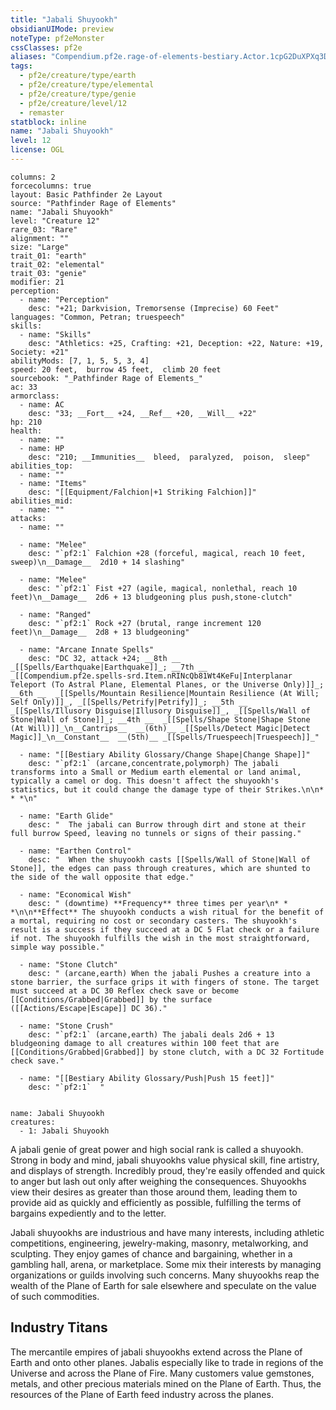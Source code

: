 ```yaml
---
title: "Jabali Shuyookh"
obsidianUIMode: preview
noteType: pf2eMonster
cssClasses: pf2e
aliases: "Compendium.pf2e.rage-of-elements-bestiary.Actor.1cpG2DuXPXq3DMBx" 
tags:
  - pf2e/creature/type/earth
  - pf2e/creature/type/elemental
  - pf2e/creature/type/genie
  - pf2e/creature/level/12
  - remaster
statblock: inline
name: "Jabali Shuyookh"
level: 12
license: OGL
---
```


```statblock
columns: 2
forcecolumns: true
layout: Basic Pathfinder 2e Layout
source: "Pathfinder Rage of Elements"
name: "Jabali Shuyookh"
level: "Creature 12"
rare_03: "Rare"
alignment: ""
size: "Large"
trait_01: "earth"
trait_02: "elemental"
trait_03: "genie"
modifier: 21
perception:
  - name: "Perception"
    desc: "+21; Darkvision, Tremorsense (Imprecise) 60 Feet"
languages: "Common, Petran; truespeech"
skills:
  - name: "Skills"
    desc: "Athletics: +25, Crafting: +21, Deception: +22, Nature: +19, Society: +21"
abilityMods: [7, 1, 5, 5, 3, 4]
speed: 20 feet,  burrow 45 feet,  climb 20 feet
sourcebook: "_Pathfinder Rage of Elements_"
ac: 33
armorclass:
  - name: AC
    desc: "33; __Fort__ +24, __Ref__ +20, __Will__ +22"
hp: 210
health:
  - name: ""
  - name: HP
    desc: "210; __Immunities__  bleed,  paralyzed,  poison,  sleep"
abilities_top:
  - name: ""
  - name: "Items"
    desc: "[[Equipment/Falchion|+1 Striking Falchion]]"
abilities_mid:
  - name: ""
attacks:
  - name: ""

  - name: "Melee"
    desc: "`pf2:1` Falchion +28 (forceful, magical, reach 10 feet, sweep)\n__Damage__  2d10 + 14 slashing"

  - name: "Melee"
    desc: "`pf2:1` Fist +27 (agile, magical, nonlethal, reach 10 feet)\n__Damage__  2d6 + 13 bludgeoning plus push,stone-clutch"

  - name: "Ranged"
    desc: "`pf2:1` Rock +27 (brutal, range increment 120 feet)\n__Damage__  2d8 + 13 bludgeoning"

  - name: "Arcane Innate Spells"
    desc: "DC 32, attack +24; __8th __  _[[Spells/Earthquake|Earthquake]]_; __7th __  _[[Compendium.pf2e.spells-srd.Item.nRINcQb81Wt4KeFu|Interplanar Teleport (To Astral Plane, Elemental Planes, or the Universe Only)]]_; __6th __  _[[Spells/Mountain Resilience|Mountain Resilience (At Will; Self Only)]]_, _[[Spells/Petrify|Petrify]]_; __5th __  _[[Spells/Illusory Disguise|Illusory Disguise]]_, _[[Spells/Wall of Stone|Wall of Stone]]_; __4th __  _[[Spells/Shape Stone|Shape Stone (At Will)]]_\n__Cantrips__  __(6th)__ _[[Spells/Detect Magic|Detect Magic]]_\n__Constant__  __(5th)__ _[[Spells/Truespeech|Truespeech]]_"

  - name: "[[Bestiary Ability Glossary/Change Shape|Change Shape]]"
    desc: "`pf2:1` (arcane,concentrate,polymorph) The jabali transforms into a Small or Medium earth elemental or land animal, typically a camel or dog. This doesn't affect the shuyookh's statistics, but it could change the damage type of their Strikes.\n\n* * *\n"

  - name: "Earth Glide"
    desc: "  The jabali can Burrow through dirt and stone at their full burrow Speed, leaving no tunnels or signs of their passing."

  - name: "Earthen Control"
    desc: "  When the shuyookh casts [[Spells/Wall of Stone|Wall of Stone]], the edges can pass through creatures, which are shunted to the side of the wall opposite that edge."

  - name: "Economical Wish"
    desc: " (downtime) **Frequency** three times per year\n* * *\n\n**Effect** The shuyookh conducts a wish ritual for the benefit of a mortal, requiring no cost or secondary casters. The shuyookh's result is a success if they succeed at a DC 5 Flat check or a failure if not. The shuyookh fulfills the wish in the most straightforward, simple way possible."

  - name: "Stone Clutch"
    desc: " (arcane,earth) When the jabali Pushes a creature into a stone barrier, the surface grips it with fingers of stone. The target must succeed at a DC 30 Reflex check save or become [[Conditions/Grabbed|Grabbed]] by the surface ([[Actions/Escape|Escape]] DC 36)."

  - name: "Stone Crush"
    desc: "`pf2:1` (arcane,earth) The jabali deals 2d6 + 13 bludgeoning damage to all creatures within 100 feet that are [[Conditions/Grabbed|Grabbed]] by stone clutch, with a DC 32 Fortitude check save."

  - name: "[[Bestiary Ability Glossary/Push|Push 15 feet]]"
    desc: "`pf2:1`  "
 
```

```encounter-table
name: Jabali Shuyookh
creatures:
  - 1: Jabali Shuyookh
```



A jabali genie of great power and high social rank is called a shuyookh. Strong in body and mind, jabali shuyookhs value physical skill, fine artistry, and displays of strength. Incredibly proud, they're easily offended and quick to anger but lash out only after weighing the consequences. Shuyookhs view their desires as greater than those around them, leading them to provide aid as quickly and efficiently as possible, fulfilling the terms of bargains expediently and to the letter.

Jabali shuyookhs are industrious and have many interests, including athletic competitions, engineering, jewelry-making, masonry, metalworking, and sculpting. They enjoy games of chance and bargaining, whether in a gambling hall, arena, or marketplace. Some mix their interests by managing organizations or guilds involving such concerns. Many shuyookhs reap the wealth of the Plane of Earth for sale elsewhere and speculate on the value of such commodities.

## Industry Titans

The mercantile empires of jabali shuyookhs extend across the Plane of Earth and onto other planes. Jabalis especially like to trade in regions of the Universe and across the Plane of Fire. Many customers value gemstones, metals, and other precious materials mined on the Plane of Earth. Thus, the resources of the Plane of Earth feed industry across the planes.
